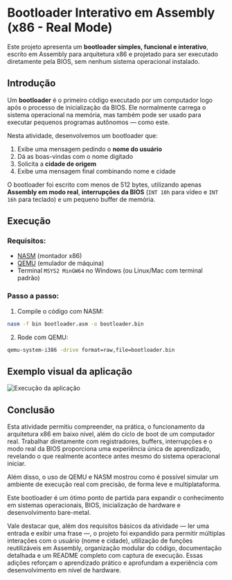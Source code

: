 # Bootloader Interativo em Assembly (x86 - Real Mode)

Este projeto apresenta um **bootloader simples, funcional e interativo**, escrito em Assembly para arquitetura x86 e projetado para ser executado diretamente pela BIOS, sem nenhum sistema operacional instalado.

## Introdução

Um **bootloader** é o primeiro código executado por um computador logo após o processo de inicialização da BIOS. Ele normalmente carrega o sistema operacional na memória, mas também pode ser usado para executar pequenos programas autônomos — como este.

Nesta atividade, desenvolvemos um bootloader que:
1. Exibe uma mensagem pedindo o **nome do usuário**
2. Dá as boas-vindas com o nome digitado
3. Solicita a **cidade de origem**
4. Exibe uma mensagem final combinando nome e cidade

O bootloader foi escrito com menos de 512 bytes, utilizando apenas **Assembly em modo real**, **interrupções da BIOS** (`INT 10h` para vídeo e `INT 16h` para teclado) e um pequeno buffer de memória.

## Execução

### Requisitos:

- [NASM](https://www.nasm.us/) (montador x86)
- [QEMU](https://www.qemu.org/) (emulador de máquina)
- Terminal `MSYS2 MinGW64` no Windows (ou Linux/Mac com terminal padrão)

### Passo a passo:

1. Compile o código com NASM:

```bash
nasm -f bin bootloader.asm -o bootloader.bin
```

2. Rode com QEMU:

```bash
qemu-system-i386 -drive format=raw,file=bootloader.bin
```

## Exemplo visual da aplicação

![Execução da aplicação](img/aplicacao.png)


## Conclusão

Esta atividade permitiu compreender, na prática, o funcionamento da arquitetura x86 em baixo nível, além do ciclo de boot de um computador real. Trabalhar diretamente com registradores, buffers, interrupções e o modo real da BIOS proporciona uma experiência única de aprendizado, revelando o que realmente acontece antes mesmo do sistema operacional iniciar.

Além disso, o uso de QEMU e NASM mostrou como é possível simular um ambiente de execução real com precisão, de forma leve e multiplataforma.

Este bootloader é um ótimo ponto de partida para expandir o conhecimento em sistemas operacionais, BIOS, inicialização de hardware e desenvolvimento bare-metal.

Vale destacar que, além dos requisitos básicos da atividade — ler uma entrada e exibir uma frase —, o projeto foi expandido para permitir múltiplas interações com o usuário (nome e cidade), utilização de funções reutilizáveis em Assembly, organização modular do código, documentação detalhada e um README completo com captura de execução. Essas adições reforçam o aprendizado prático e aprofundam a experiência com desenvolvimento em nível de hardware.
